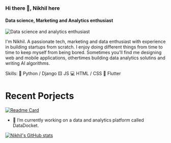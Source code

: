 ### Hi there 👋, Nikhil here
#### Data science, Marketing and Analytics enthusiast
![Data science and analytics enthusiast](https://i.postimg.cc/RZfVdGWF/Screenshot-2024-08-12-at-4-35-48-PM.png)

I'm Nikhil. A passionate tech, marketing and data enthusiast with experience in building startups from scratch. I enjoy doing different things from time to time to keep myself from being bored. Sometimes you'll find me designing web and mobile applications, othertimes building data analytics solutins and writing AI algorithms.

Skills:
🐍 Python / Django
🟨 JS 
💻 HTML / CSS 
📱 Flutter

# Recent Porjects
[![Readme Card](https://github-readme-stats.vercel.app/api/pin/?username=noob888&repo=etl-project)](https://github.com/noob888/etl-project.git)

- 🔭 I’m currently working on a data and analytics platform called DataDocket. 

[![Nikhil's GitHub stats](https://github-readme-stats.vercel.app/api?username=noob888)](https://github.com/noob888/github-readme-stats)

